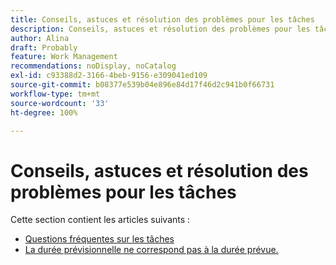 ```yaml
---
title: Conseils, astuces et résolution des problèmes pour les tâches
description: Conseils, astuces et résolution des problèmes pour les tâches
author: Alina
draft: Probably
feature: Work Management
recommendations: noDisplay, noCatalog
exl-id: c93388d2-3166-4beb-9156-e309041ed109
source-git-commit: b08377e539b04e896e84d17f46d2c941b0f66731
workflow-type: tm+mt
source-wordcount: '33'
ht-degree: 100%

---
```


# Conseils, astuces et résolution des problèmes pour les tâches

Cette section contient les articles suivants :

* [Questions fréquentes sur les tâches](../../../manage-work/tasks/tips-tricks-and-troubleshooting/tasks-faqs.md)
* [La durée prévisionnelle ne correspond pas à la durée prévue.](../../../manage-work/tasks/tips-tricks-and-troubleshooting/projected-and-planned-durations-dont-match.md)
